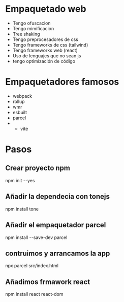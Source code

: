 # Empaquetado web
- Tengo ofuscacion
- Tengo mimificacion
- Tree shaking
- Tengo preprocesadores de css
- Tengo frameworks de css (tailwind)
- Tengo frameworks web (react)
- Uso de lenguajes que no sean js
- tengo optimización de código

# Empaquetadores famosos

- webpack
- rollup
- wmr
- esbuilt
- parcel
- * vite

# Pasos

## Crear proyecto npm

npm init --yes

## Añadir la dependecia con tonejs
npm install tone

## Añadir el empaquetador parcel
npm install --save-dev parcel

## contruimos y arrancamos la app
npx parcel src/index.html

## Añadimos frmawork react
npm install react react-dom
